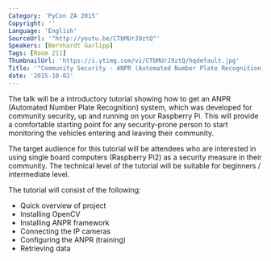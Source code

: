 ```yaml
---
Category: 'PyCon ZA 2015'
Copyright: ''
Language: 'English'
SourceUrl: '"http://youtu.be/CTbMUrJ9ztQ"'
Speakers: [Bernhardt Garlipp]
Tags: [Room 211]
ThumbnailUrl: 'https://i.ytimg.com/vi/CTbMUrJ9ztQ/hqdefault.jpg'
Title: '"Community Security - ANPR (Automated Number Plate Recognition) on your Pi"'
date: '2015-10-02'
---
```

The talk will be a introductory tutorial showing how to get an ANPR (Automated Number Plate Recognition) system, which was developed for community security, up and running on your Raspberry Pi. This will provide a comfortable starting point for any security-prone person to start monitoring the vehicles entering and leaving their community.

The target audience for this tutorial will be attendees who are interested in using single board computers (Raspberry Pi2) as a security measure in their community. The technical level of the tutorial will be suitable for beginners / intermediate level. 

The tutorial will consist of the following:

* Quick overview of project
* Installing OpenCV
* Installing ANPR framework
* Connecting the IP cameras
* Configuring the ANPR (training)
* Retrieving data